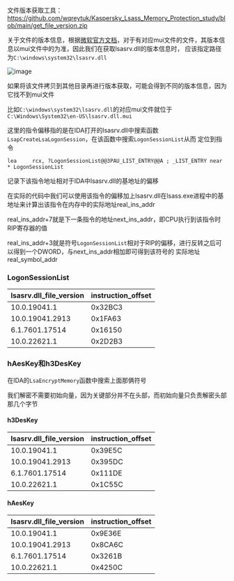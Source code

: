 文件版本获取工具：
https://github.com/wqreytuk/Kaspersky_Lsass_Memory_Protection_study/blob/main/get_file_version.zip

关于文件的版本信息，根据[微软官方文档](https://learn.microsoft.com/en-us/windows/win32/api/winver/nf-winver-getfileversioninfoa)，对于有对应mui文件的文件，其版本信息以mui文件中的为准，因此我们在获取lsasrv.dll的版本信息时，
应该指定路径为`C:\windows\system32\lsasrv.dll`

![image](https://github.com/wqreytuk/Kaspersky_Lsass_Memory_Protection_study/assets/48377190/6aebf492-350d-4aa1-8c3d-f7493b59b3f2)


如果将该文件拷贝到其他目录再进行版本获取，可能会得到不同的版本信息，因为它找不到mui文件

比如`C:\windows\system32\lsasrv.dll`的对应mui文件就位于`C:\Windows\System32\en-US\lsasrv.dll.mui`


这里的指令偏移指的是在IDA打开的lsasrv.dll中搜索函数`LsapCreateLsaLogonSession`，在该函数中搜索`LogonSessionList`从而
定位到指令
```
lea     rcx, ?LogonSessionList@@3PAU_LIST_ENTRY@@A ; _LIST_ENTRY near * LogonSessionList
```
记录下该指令地址相对于IDA中lsasrv.dll的基地址的偏移

在实际的代码中我们可以使用该指令的偏移加上lsasrv.dll在lsass.exe进程中的基地址来计算出该指令在内存中的实际地址real_ins_addr

real_ins_addr+7就是下一条指令的地址next_ins_addr，即CPU执行到该指令时RIP寄存器的值

real_ins_addr+3就是符号`LogonSessionList`相对于RIP的偏移，进行反转之后可以得到一个DWORD，与next_ins_addr相加即可得到该符号的
实际地址real_symbol_addr

### LogonSessionList

|  lsasrv.dll_file_version | instruction_offset  |
|---|---|
| 10.0.19041.1 |  0x32BC3 | 
|  10.0.19041.2913 | 0x1FA63  | 
|  6.1.7601.17514 | 0x16150  | 
|  10.0.22621.1 | 0x2D2B3  | 

### hAesKey和h3DesKey

在IDA的`LsaEncryptMemory`函数中搜索上面那俩符号

我们解密不需要初始向量，因为关键部分并不在头部，而初始向量只负责解密头部那几个字节

#### h3DesKey

|  lsasrv.dll_file_version | instruction_offset  |
|---|---|
| 10.0.19041.1 |  0x39E5C | 
|  10.0.19041.2913 | 0x395DC  | 
|  6.1.7601.17514 | 0x111DE  | 
|  10.0.22621.1 | 0x1C55C  | 

#### hAesKey

|  lsasrv.dll_file_version | instruction_offset  |
|---|---|
| 10.0.19041.1 |  0x9E36E | 
|  10.0.19041.2913 | 0x8CA6C  | 
|  6.1.7601.17514 | 0x3261B  | 
|  10.0.22621.1 | 0x4250C  | 
